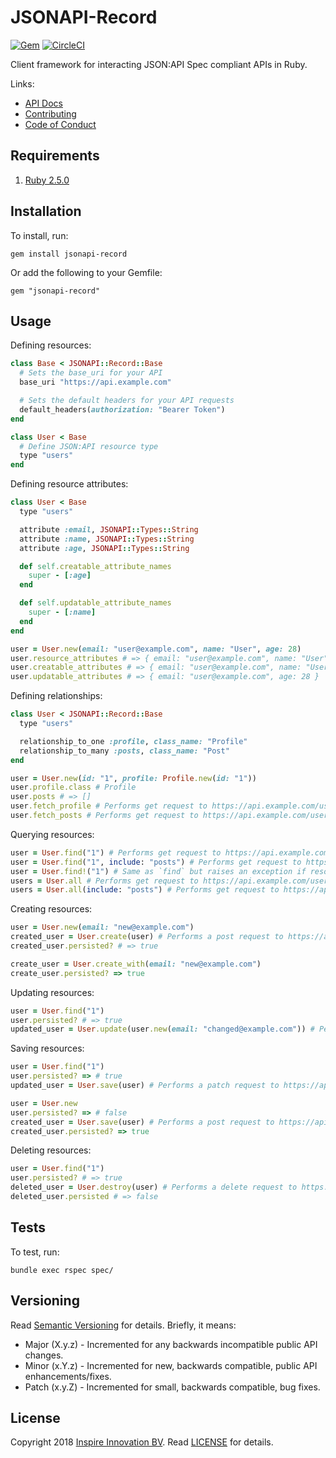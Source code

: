 # JSONAPI-Record

[![Gem](https://img.shields.io/gem/v/jsonapi-record.svg?style=flat)](http://rubygems.org/gems/jsonapi-record)
[![CircleCI](https://img.shields.io/circleci/project/github/InspireNL/jsonapi-record.svg)](https://circleci.com/gh/InspireNL/jsonapi-record)

Client framework for interacting JSON:API Spec compliant APIs in Ruby.

Links:

  - [API Docs](https://www.rubydoc.info/gems/jsonapi-record)
  - [Contributing](https://github.com/InspireNL/jsonapi-record/blob/master/CONTRIBUTING.md)
  - [Code of Conduct](https://github.com/InspireNL/jsonapi-record/blob/master/CODE_OF_CONDUCT.md)

## Requirements

1. [Ruby 2.5.0](https://www.ruby-lang.org)

## Installation

To install, run:

```
gem install jsonapi-record
```

Or add the following to your Gemfile:

```
gem "jsonapi-record"
```

## Usage

Defining resources:

```ruby
class Base < JSONAPI::Record::Base
  # Sets the base_uri for your API
  base_uri "https://api.example.com"

  # Sets the default headers for your API requests
  default_headers(authorization: "Bearer Token")
end

class User < Base
  # Define JSON:API resource type
  type "users"
end
```

Defining resource attributes:

```ruby
class User < Base
  type "users"

  attribute :email, JSONAPI::Types::String
  attribute :name, JSONAPI::Types::String
  attribute :age, JSONAPI::Types::String

  def self.creatable_attribute_names
    super - [:age]
  end

  def self.updatable_attribute_names
    super - [:name]
  end
end

user = User.new(email: "user@example.com", name: "User", age: 28)
user.resource_attributes # => { email: "user@example.com", name: "User", age: 28 }
user.creatable_attributes # => { email: "user@example.com", name: "User" }
user.updatable_attributes # => { email: "user@example.com", age: 28 }
```

Defining relationships:

```ruby
class User < JSONAPI::Record::Base
  type "users"

  relationship_to_one :profile, class_name: "Profile"
  relationship_to_many :posts, class_name: "Post"
end

user = User.new(id: "1", profile: Profile.new(id: "1"))
user.profile.class # Profile
user.posts # => []
user.fetch_profile # Performs get request to https://api.example.com/users/1/profile
user.fetch_posts # Performs get request to https://api.example.com/users/1/posts
```

Querying resources:

```ruby
user = User.find("1") # Performs get request to https://api.example.com/users/1
user = User.find("1", include: "posts") # Performs get request to https://api.example.com/users/1?include="posts"
user = User.find!("1") # Same as `find` but raises an exception if resource not found
users = User.all # Performs get request to https://api.example.com/users
users = User.all(include: "posts") # Performs get request to https://api.example.com/users?include="posts"
```

Creating resources:

```ruby
user = User.new(email: "new@example.com")
created_user = User.create(user) # Performs a post request to https://api.example.com/users
created_user.persisted? # => true
```

```ruby
create_user = User.create_with(email: "new@example.com")
create_user.persisted? => true
```

Updating resources:

```ruby
user = User.find("1")
user.persisted? # => true
updated_user = User.update(user.new(email: "changed@example.com")) # Performs a patch request to https://api.example.com/users/1
```

Saving resources:

```ruby
user = User.find("1")
user.persisted? => # true
updated_user = User.save(user) # Performs a patch request to https://api.example.com/users/1

user = User.new
user.persisted? => # false
created_user = User.save(user) # Performs a post request to https://api.example.com/users
created_user.persisted? => true
```

Deleting resources:

```ruby
user = User.find("1")
user.persisted? # => true
deleted_user = User.destroy(user) # Performs a delete request to https://api.example.com/users/1
deleted_user.persisted # => false
```

## Tests

To test, run:

```
bundle exec rspec spec/
```

## Versioning

Read [Semantic Versioning](https://semver.org) for details. Briefly, it means:

- Major (X.y.z) - Incremented for any backwards incompatible public API changes.
- Minor (x.Y.z) - Incremented for new, backwards compatible, public API enhancements/fixes.
- Patch (x.y.Z) - Incremented for small, backwards compatible, bug fixes.

## License

Copyright 2018 [Inspire Innovation BV](https://inspire.nl).
Read [LICENSE](LICENSE.md) for details.

